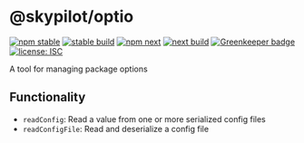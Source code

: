 # @skypilot/optio

[![npm stable](https://img.shields.io/npm/v/@skypilot/optio?label=stable)](https://www.npmjs.com/package/@skypilot/optio)
[![stable build](https://img.shields.io/github/workflow/status/skypilotcc/optio/Stable%20release?label=stable%20build)]()
[![npm next](https://img.shields.io/npm/v/@skypilot/optio/next?label=next)](https://www.npmjs.com/package/@skypilot/optio)
[![next build](https://img.shields.io/github/workflow/status/skypilotcc/optio/Prerelease?branch=next&label=next%20build)]()
[![Greenkeeper badge](https://badges.greenkeeper.io/skypilotcc/optio.svg)](https://greenkeeper.io/)
[![license: ISC](https://img.shields.io/badge/license-ISC-blue.svg)](https://opensource.org/licenses/ISC)

A tool for managing package options

## Functionality

- `readConfig`: Read a value from one or more serialized config files
- `readConfigFile`: Read and deserialize a config file 
